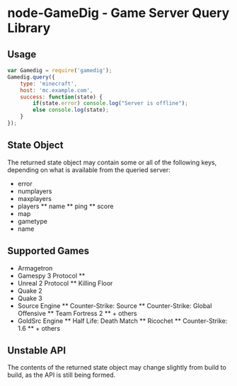 node-GameDig - Game Server Query Library
===

Usage
---

```javascript
var Gamedig = require('gamedig');
Gamedig.query({
	type: 'minecraft',
	host: 'mc.example.com',
	success: function(state) {
		if(state.error) console.log("Server is offline");
		else console.log(state);
	}
});
```

State Object
---
The returned state object may contain some or all of the following keys, depending on
what is available from the queried server:

* error
* numplayers
* maxplayers
* players
** name
** ping
** score
* map
* gametype
* name

Supported Games
---
* Armagetron
* Gamespy 3 Protocol
** 
* Unreal 2 Protocol
** Killing Floor
* Quake 2
* Quake 3
* Source Engine
** Counter-Strike: Source
** Counter-Strike: Global Offensive
** Team Fortress 2
** + others
* GoldSrc Engine
** Half Life: Death Match
** Ricochet
** Counter-Strike: 1.6
** + others

Unstable API
---
The contents of the returned state object may change slightly from build to build, as the API
is still being formed.
